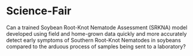 # Science-Fair
Can a trained Soybean Root-Knot Nematode Assessment (SRKNA) model developed using field and home-grown data quickly and more accurately detect early symptoms of Southern Root-Knot Nematodes in soybeans compared to the arduous process of samples being sent to a laboratory?
